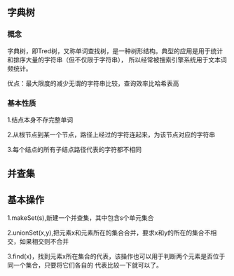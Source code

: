 ## 字典树

### 概念

字典树，即Tred树，又称单词查找树，是一种树形结构。典型的应用是用于统计和排序大量的字符串（但不仅限于字符串），
所以经常被搜索引擎系统用于文本词频统计。

优点：最大限度的减少无谓的字符串比较，查询效率比哈希表高

### 基本性质

1.结点本身不存完整单词

2.从根节点到某一个节点，路径上经过的字符连起来，为该节点对应的字符串

3.每个结点的所有子结点路径代表的字符都不相同



## 并查集

## 基本操作

1.makeSet(s),新建一个并查集，其中包含s个单元集合

2.unionSet(x,y),把元素x和元素所在的集合合并，要求x和y的所在的集合不相交，如果相交则不合并

3.find(x)，找到元素x所在集合的代表，该操作也可以用于判断两个元素是否位于同一个集合，只要将它们各自的
代表比较一下就可以了。